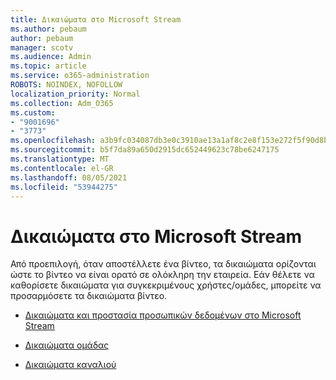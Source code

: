 ```yaml
---
title: Δικαιώματα στο Microsoft Stream
ms.author: pebaum
author: pebaum
manager: scotv
ms.audience: Admin
ms.topic: article
ms.service: o365-administration
ROBOTS: NOINDEX, NOFOLLOW
localization_priority: Normal
ms.collection: Adm_O365
ms.custom:
- "9001696"
- "3773"
ms.openlocfilehash: a3b9fc034087db3e0c3910ae13a1af8c2e8f153e272f5f90d8b2efcc6afb8dbe
ms.sourcegitcommit: b5f7da89a650d2915dc652449623c78be6247175
ms.translationtype: MT
ms.contentlocale: el-GR
ms.lasthandoff: 08/05/2021
ms.locfileid: "53944275"
---
```

# <a name="permissions-in-microsoft-stream"></a>Δικαιώματα στο Microsoft Stream

Από προεπιλογή, όταν αποστέλλετε ένα βίντεο, τα δικαιώματα ορίζονται ώστε το βίντεο να είναι ορατό σε ολόκληρη την εταιρεία. Εάν θέλετε να καθορίσετε δικαιώματα για συγκεκριμένους χρήστες/ομάδες, μπορείτε να προσαρμόσετε τα δικαιώματα βίντεο.

- [Δικαιώματα και προστασία προσωπικών δεδομένων στο Microsoft Stream](https://docs.microsoft.com/stream/portal-permissions)

- [Δικαιώματα ομάδας](https://docs.microsoft.com/stream/portal-permissions#group-permissions)

- [Δικαιώματα καναλιού](https://docs.microsoft.com/stream/portal-permissions#channel-permissions)